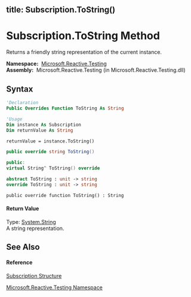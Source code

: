 title: Subscription.ToString()
---
# Subscription.ToString Method

Returns a friendly string representation of the current instance.

**Namespace:**  [Microsoft.Reactive.Testing](Microsoft.Reactive.Testing/Microsoft.Reactive.Testing)  
**Assembly:**  Microsoft.Reactive.Testing (in Microsoft.Reactive.Testing.dll)

## Syntax

```vb
'Declaration
Public Overrides Function ToString As String
```

```vb
'Usage
Dim instance As Subscription
Dim returnValue As String

returnValue = instance.ToString()
```

```csharp
public override string ToString()
```

```c++
public:
virtual String^ ToString() override
```

```fsharp
abstract ToString : unit -> string 
override ToString : unit -> string 
```

```jscript
public override function ToString() : String
```

#### Return Value

Type: [System.String](https://msdn.microsoft.com/en-us/library/s1wwdcbf)  
A string representation.

## See Also

#### Reference

[Subscription Structure](Subscription/Subscription)

[Microsoft.Reactive.Testing Namespace](Microsoft.Reactive.Testing/Microsoft.Reactive.Testing)
